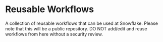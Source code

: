 # Reusable Workflows
A collection of reusable workflows that can be used at Snowflake.
Please note that this will be a public repository. DO NOT add/edit and reuse workflows from here without a security review. 
